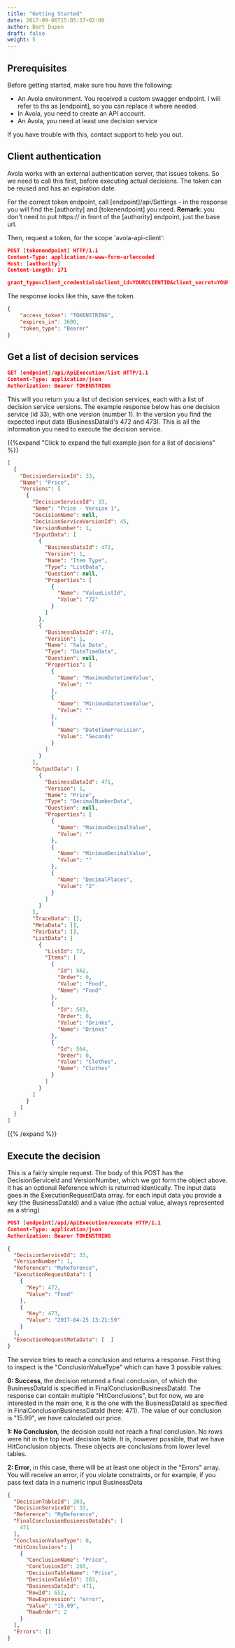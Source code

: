 ```yaml
---
title: "Getting Started"
date: 2017-09-06T15:05:17+02:00
author: Bart Dupon
draft: false
weight: 5
---
```


## Prerequisites
Before getting started, make sure hou have the following:
  
* An Avola environment. You received a custom swagger endpoint. I will refer to ths as [endpoint], so you can replace it where needed.
* In Avola, you need to create an API account. 
* An Avola, you need at least one decision service

If you have trouble with this, contact support to help you out.

## Client authentication

Avola works with an external authentication server, that issues tokens. So we need to call this first, before executing actual decisions.
The token can be reused and has an expiration date.

For the correct token endpoint, call [endpoint]/api/Settings - in the response you will find the [authority] and [tokenendpoint] you need. **Remark:** you don't need to put https:// in front of the [authority] endpoint, just the base url.

Then, request a token, for the scope 'avola-api-client':

```json
POST [tokenendpoint] HTTP/1.1
Content-Type: application/x-www-form-urlencoded
Host: [authority]
Content-Length: 171

grant_type=client_credentials&client_id=YOURCLIENTID&client_secret=YOURSECRET&scope=avola-api-client
```
The response looks like this, save the token.

```json 
{
    "access_token": "TOKENSTRING",
    "expires_in": 3600,
    "token_type": "Bearer"
}
```

## Get a list of decision services

```json
GET [endpoint]/api/ApiExecution/list HTTP/1.1
Content-Type: application/json
Authorization: Bearer TOKENSTRING
```

This will you return you a list of decision services, each with a list of decision service versions. The example response below has one decision service (id 33), with one version (number 1). In the version you find the expected input data (BusinessDataId's 472 and 473). This is all the information you need to execute the decision service.

{{%expand "Click to expand the full example json for a list of decisions" %}}
```json
[
  {
    "DecisionServiceId": 33,
    "Name": "Price",
    "Versions": [
      {
        "DecisionServiceId": 33,
        "Name": "Price - Version 1",
        "DecisionName": null,
        "DecisionServiceVersionId": 45,
        "VersionNumber": 1,
        "InputData": [
          {
            "BusinessDataId": 472,
            "Version": 1,
            "Name": "Item Type",
            "Type": "ListData",
            "Question": null,
            "Properties": [
              {
                "Name": "ValueListId",
                "Value": "72"
              }
            ]
          },
          {
            "BusinessDataId": 473,
            "Version": 1,
            "Name": "Sale Date",
            "Type": "DateTimeData",
            "Question": null,
            "Properties": [
              {
                "Name": "MaximumDatetimeValue",
                "Value": ""
              },
              {
                "Name": "MinimumDatetimeValue",
                "Value": ""
              },
              {
                "Name": "DateTimePrecision",
                "Value": "Seconds"
              }
            ]
          }
        ],
        "OutputData": [
          {
            "BusinessDataId": 471,
            "Version": 1,
            "Name": "Price",
            "Type": "DecimalNumberData",
            "Question": null,
            "Properties": [
              {
                "Name": "MaximumDecimalValue",
                "Value": ""
              },
              {
                "Name": "MinimumDecimalValue",
                "Value": ""
              },
              {
                "Name": "DecimalPlaces",
                "Value": "2"
              }
            ]
          }
        ],
        "TraceData": [],
        "MetaData": [],
        "PairData": [],
        "ListData": [
          {
            "ListId": 72,
            "Items": [
              {
                "Id": 562,
                "Order": 0,
                "Value": "Food",
                "Name": "Food"
              },
              {
                "Id": 563,
                "Order": 0,
                "Value": "Drinks",
                "Name": "Drinks"
              },
              {
                "Id": 564,
                "Order": 0,
                "Value": "Clothes",
                "Name": "Clothes"
              }
            ]
          }
        ]
      }
    ]
  }
]
```
{{% /expand %}}

## Execute the decision

This is a fairly simple request. The body of this POST has the DecisionServiceId and VersionNumber, which we got form the object above. It has an optional Reference which is returned identically.
The input data goes in the ExecutionRequestData array. for each input data you provide a key (the BusinessDataId) and a value (the actual value, always represented as a string)

```json
POST [endpoint]/api/ApiExecution/execute HTTP/1.1
Content-Type: application/json
Authorization: Bearer TOKENSTRING

{
  "DecisionServiceId": 33,
  "VersionNumber": 1,
  "Reference": "MyReference",
  "ExecutionRequestData": [
    {
      "Key": 472,
      "Value": "Food"
    },
    {
      "Key": 473,
      "Value": "2017-04-25 13:21:59"
    }
  ],
  "ExecutionRequestMetaData": [  ]
}
```

The service tries to reach a conclusion and returns a response. First thing to inspect is the "ConclusionValueType" which can have 3 possible values:

**0: Success**, the decision returned a final conclusion, of which the BusinessDataId is specified in FinalConclusionBusinessDataId.
The response can contain multiple "HitConclusions", but for now, we are interested in the main one, it is the one with the BusinessDataId as specified in FinalConclusionBusinessDataId (here: 471). The value of our conclusion is "15.99", we have calculated our price.

**1: No Conclusion**, the decision could not reach a final conclusion. No rows were hit in the top level decision table. It is, however possible, that we have HitConclusion objects. These objects are conclusions from lower level tables.

**2: Error**, in this case, there will be at least one object in the "Errors" array. You will receive an error, if you violate constraints, or for example, if you pass text data in a numeric input BusinessData

```json
{
  "DecisionTableId": 203,
  "DecisionServiceId": 33,
  "Reference": "MyReference",
  "FinalConclusionBusinessDataIds": [
    471
  ],
  "ConclusionValueType": 0,
  "HitConclusions": [
    {
      "ConclusionName": "Price",
      "ConclusionId": 203,
      "DecisionTableName": "Price",
      "DecisionTableId": 203,
      "BusinessDataId": 471,
      "RowId": 652,
      "RowExpression": "error",
      "Value": "15.99",
      "RowOrder": 2
    }
  ],
  "Errors": []
}
```
